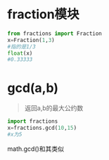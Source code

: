 # fraction模块

```py
from fractions import Fraction
x=Fraction(1,3)
#指的是1/3
float(x)
#0.33333
```

# gcd(a,b)
>返回a,b的最大公约数

```py
import fractions
x=fractions.gcd(10,15)
#x为5
```
math.gcd()和其类似

